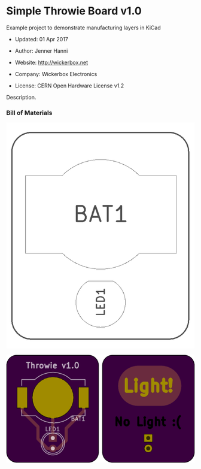 <!--- start title --->
# Simple Throwie Board v1.0
Example project to demonstrate manufacturing layers in KiCad

- Updated: 01 Apr 2017

- Author: Jenner Hanni
- Website: http://wickerbox.net
- Company: Wickerbox Electronics
- License: CERN Open Hardware License v1.2
<!--- end title --->

Description.

<!--- bom start --->
### Bill of Materials

<!--- bom end --->
![Assembly Diagram](assembly.png)

![Gerber Preview](preview.png)

